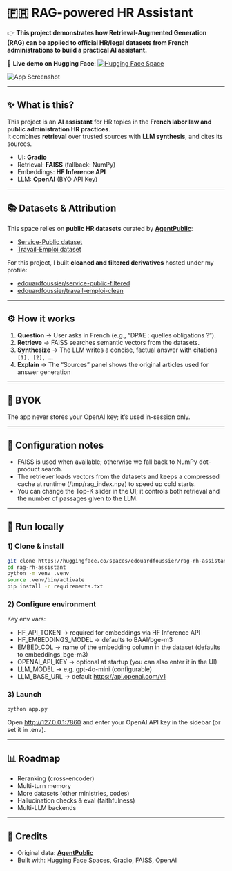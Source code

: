 # 🇫🇷 RAG-powered HR Assistant

👉 **This project demonstrates how Retrieval-Augmented Generation (RAG) can be applied to official HR/legal datasets from French administrations to build a practical AI assistant.**  

🚀 **Live demo on Hugging Face**: [![Hugging Face Space](https://img.shields.io/badge/🤗-HuggingFace%20Space-blue)](https://huggingface.co/spaces/edouardfoussier/rag-rh-assistant)

![App Screenshot](assets/screenshot2.png)

---

## ✨ What is this?

This project is an **AI assistant** for HR topics in the **French labor law and public administration HR practices**.  
It combines **retrieval** over trusted sources with **LLM synthesis**, and cites its sources.

- UI: **Gradio**
- Retrieval: **FAISS** (fallback: NumPy)
- Embeddings: **HF Inference API**
- LLM: **OpenAI** (BYO API Key)

---

## 📚 Datasets & Attribution

This space relies on **public HR datasets** curated by [**AgentPublic**](https://huggingface.co/datasets/AgentPublic):
- [Service-Public dataset](https://huggingface.co/datasets/AgentPublic/service-public)
- [Travail-Emploi dataset](https://huggingface.co/datasets/AgentPublic/travail-emploi)

For this project, I built **cleaned and filtered derivatives** hosted under my profile:
- [edouardfoussier/service-public-filtered](https://huggingface.co/datasets/edouardfoussier/service-public-filtered)
- [edouardfoussier/travail-emploi-clean](https://huggingface.co/datasets/edouardfoussier/travail-emploi-clean)

---

## ⚙️ How it works

1. **Question** → User asks in French (e.g., “DPAE : quelles obligations ?”).  
2. **Retrieve** → FAISS searches semantic vectors from the datasets.  
3. **Synthesize** → The LLM writes a concise, factual answer with citations `[1], [2], …`.  
4. **Explain** → The “Sources” panel shows the original articles used for answer generation

---

## 🔑 BYOK

The app never stores your OpenAI key; it’s used in-session only.

---

## 🧩 Configuration notes

- FAISS is used when available; otherwise we fall back to NumPy dot-product search.
- The retriever loads vectors from the datasets and keeps a compressed cache at runtime (/tmp/rag_index.npz) to speed up cold starts.
- You can change the Top-K slider in the UI; it controls both retrieval and the number of passages given to the LLM.

---

## 🚀 Run locally

### 1) Clone & install
```bash
git clone https://huggingface.co/spaces/edouardfoussier/rag-rh-assistant
cd rag-rh-assistant
python -m venv .venv
source .venv/bin/activate
pip install -r requirements.txt
```

### 2) Configure environment
Key env vars:
- HF_API_TOKEN → required for embeddings via HF Inference API
- HF_EMBEDDINGS_MODEL → defaults to BAAI/bge-m3
- EMBED_COL → name of the embedding column in the dataset (defaults to embeddings_bge-m3)
- OPENAI_API_KEY → optional at startup (you can also enter it in the UI)
- LLM_MODEL → e.g. gpt-4o-mini (configurable)
- LLM_BASE_URL → default https://api.openai.com/v1

### 3) Launch
```bash
python app.py
```

Open http://127.0.0.1:7860 and enter your OpenAI API key in the sidebar (or set it in .env).

---

## 📊 Roadmap

- Reranking (cross-encoder)
- Multi-turn memory
- More datasets (other ministries, codes)
- Hallucination checks & eval (faithfulness)
- Multi-LLM backends

---

## 🙌 Credits

- Original data: [**AgentPublic**](https://huggingface.co/datasets/AgentPublic)
- Built with: Hugging Face Spaces, Gradio, FAISS, OpenAI
